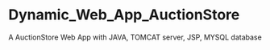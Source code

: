 # Dynamic_Web_App_AuctionStore
A AuctionStore Web App with JAVA, TOMCAT server, JSP, MYSQL database
